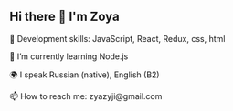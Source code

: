 <h2> Hi there 👋 I'm Zoya </h2>
<p>📝 Development skills: JavaScript, React, Redux, css, html</p>
<p>🌱 I’m currently learning Node.js</p>
<p>🌍 I speak Russian (native), English (B2)</p>
<p>📫 How to reach me: zyazyji@gmail.com</P>

<!--
**zoyayazyji/zoyayazyji** is a ✨ _special_ ✨ repository because its `README.md` (this file) appears on your GitHub profile.

Here are some ideas to get you started:


- 🌱 I’m currently learning Backend part of JavaScript
- 👯 I’m looking to collaborate on ...
- 🤔 I’m looking for help with ...
- 💬 Ask me about ...
- 📫 How to reach me:
- 😄 Pronouns: ...
- ⚡ Fun fact: ...
- 🌍 I speak Russian (native), English (B2)

-->
